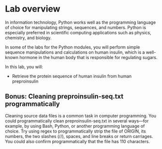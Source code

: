 # Lab overview

In information technology, Python works well as the programming language of choice for manipulating strings, sequences, and numbers. Python is especially preferred in scientific computing applications such as physics, chemistry, and biology.

In some of the labs for the Python modules, you will perform simple sequence manipulations and calculations on human insulin, which is a well-known hormone in the human body that is responsible for regulating sugars.

In this lab, you will:

- Retrieve the protein sequence of human insulin from human preproinsulin

## Bonus: Cleaning preproinsulin-seq.txt programmatically

Cleaning source data files is a common task in computer programming. You could programmatically clean preproinsulin-seq.txt in several ways—for example, by using Bash, Python, or another programming language of choice. Try using regex to programmatically strip the file of ORIGIN, its numbers, the two slashes (//), spaces, and line breaks or return carriages. You could also confirm programmatically that the file has 110 characters.